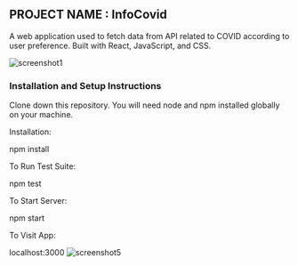 ## PROJECT NAME : InfoCovid

A web application used to fetch data from API related to COVID according to user preference.
Built with React, JavaScript, and CSS.

![screenshot1](https://user-images.githubusercontent.com/71981725/120769402-b62b5400-c53a-11eb-85db-1ae9abd9080b.PNG)

### Installation and Setup Instructions
Clone down this repository. You will need node and npm installed globally on your machine.

Installation:

npm install

To Run Test Suite:

npm test

To Start Server:

npm start

To Visit App:

localhost:3000
![screenshot5](https://user-images.githubusercontent.com/71981725/120769446-c3484300-c53a-11eb-8fb8-8ec8757a2f86.PNG)

